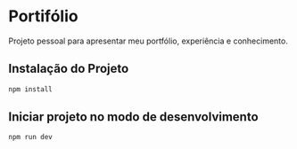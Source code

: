 # Portifólio

Projeto pessoal para apresentar meu portfólio, experiência e conhecimento.

## Instalação do Projeto

```bash
npm install
```

## Iniciar projeto no modo de desenvolvimento

```bash
npm run dev
```